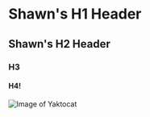 # Shawn's H1 Header

## Shawn's H2 Header

### H3

#### H4!

![Image of Yaktocat](https://octodex.github.com/images/yaktocat.png)
